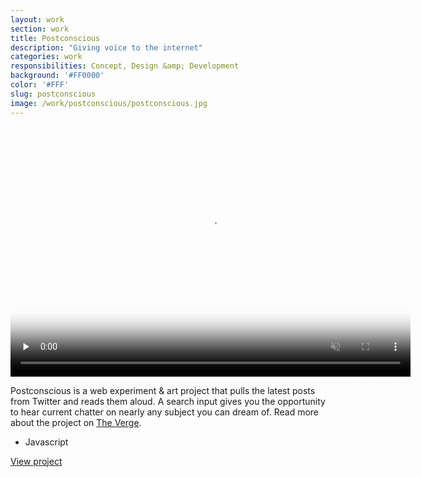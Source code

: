 ```yaml
---
layout: work
section: work
title: Postconscious
description: "Giving voice to the internet"
categories: work
responsibilities: Concept, Design &amp; Development
background: '#FF0000'
color: '#FFF'
slug: postconscious
image: /work/postconscious/postconscious.jpg
---
```


<div>
  <video muted playsinline id="joanna" class="browser_img" title="POSTCONSCIOUS"
    preload="none" width="640" height="400" poster="{{ site.root }}{{ page.image }}" data-setup="{}">
    <source src="{{ site.root }}/work/postconscious/postconscious.mp4" type='video/mp4'>
  </video>
</div>

Postconscious is a web experiment &amp; art project that pulls the latest posts from Twitter and reads them aloud. A search input gives you the opportunity to hear current chatter on nearly any subject you can dream of. Read more about the project on <a href="http://www.theverge.com/2016/11/3/13497582/twitter-postconscious-art-project-voices-speech-cloud" rel="external">The Verge</a>.

<ul class="tags">
  <li>Javascript</li>
</ul>

<a href="http://postconscio.us/" class="button" rel="external">View project</a>
